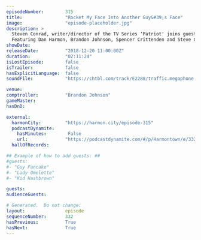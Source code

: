 ```yaml
---
episodeNumber:        315
title:                "Rocket My Face Into Another Guy&#39;s Face"
image:                "episode-placeholder.jpg"
description: >
  Steven Conrad, writer/director of the TV Series ‘Patriot' joins guest Comptroller Brandon Johnson. The Santa Clause 2, Have You Seen It?
  Featuring Dan Harmon, Brandon Johnson, Spencer Crittenden and Steve Conrad.
showDate:             
releaseDate:          "2018-12-20 11:00:00Z"
duration:             "02:11:24"
isLostEpisode:        false
isTrailer:            false
hasExplicitLanguage:  false
soundFile:            "https://chtbl.com/track/E2288/traffic.megaphone.fm/STA4268871207.mp3"

venue:                
comptroller:          "Brandon Johnson"
gameMaster:           
hasDnD:               

external:
  harmonCity:         "https://harmon.city/episode-315"
  podcastDynamite:
    hasMinutes:        False
    url:              "https://podcastdynamite.com/#/p/Harmontown/e/332/315"
  hallOfRecords:      

## Example of how to add guests: ##
#guests:
#- "Guy Pancake"
#- "Lady Omelette"
#- "Kid Hashbrown"

guests:
audienceGuests:

# Generated.  Do not change:
layout:               episode
sequenceNumber:       332
hasPrevious:          True
hasNext:              True
---
```


<!-- The episode description will be rendered here -->
<!-- Add your content below here -->

